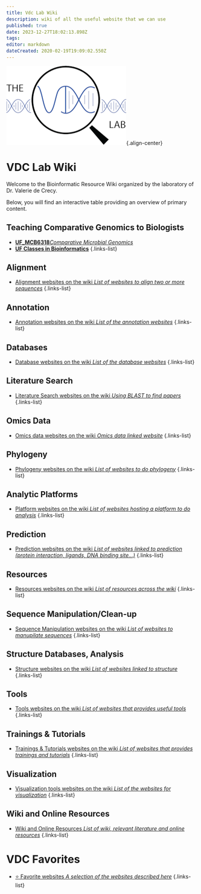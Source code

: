 ```yaml
---
title: Vdc Lab Wiki
description: wiki of all the useful website that we can use
published: true
date: 2023-12-27T18:02:13.898Z
tags: 
editor: markdown
dateCreated: 2020-02-19T19:09:02.550Z
---
```


![hd_navyblue.png](/logo_vdc/hd_navyblue.png){.align-center}

# VDC Lab Wiki

Welcome to the Bioinformatic Resource Wiki organized by the laboratory of Dr. Valerie de Crecy.

Below, you will find an interactive table providing an overview of primary content.

##  Teaching Comparative Genomics to Biologists


- [**UF_MCB6318***Comparative Microbial Genomics*](https://vdclab-wiki.herokuapp.com/en/MCB6318)
- [**UF Classes in Bioinformatics**](https://vdclab-wiki.herokuapp.com/en/classes/UF_Overview)
{.links-list}

## Alignment

- [Alignment websites on the wiki *List of websites to align two or more sequences*](https://vdclab-wiki.herokuapp.com/en/alignment)
{.links-list}

## Annotation

- [Annotation websites on the wiki *List of the annotation websites*](https://vdclab-wiki.herokuapp.com/en/annotation)
{.links-list}

## Databases

- [Database websites on the wiki *List of the database websites*](https://vdclab-wiki.herokuapp.com/en/databases)
{.links-list}

## Literature Search

- [Literature Search websites on the wiki *Using BLAST to find papers*](https://vdclab-wiki.herokuapp.com/en/literature-search)
{.links-list}

## Omics Data

- [Omics data websites on the wiki *Omics data linked website*](https://vdclab-wiki.herokuapp.com/en/omics-data)
{.links-list}

## Phylogeny

- [Phylogeny websites on the wiki *List of websites to do phylogeny*](https://vdclab-wiki.herokuapp.com/en/phylogeny)
{.links-list}

## Analytic Platforms

- [Platform websites on the wiki *List of websites hosting a platform to do analysis*](https://vdclab-wiki.herokuapp.com/en/analytic-suites)
{.links-list}

## Prediction

- [Prediction websites on the wiki *List of websites linked to prediction (protein interaction, ligands, DNA binding site...)*](https://vdclab-wiki.herokuapp.com/en/prediction)
{.links-list}

## Resources

- [Resources websites on the wiki *List of resources across the wiki*](https://vdclab-wiki.herokuapp.com/en/resources)
{.links-list}

## Sequence Manipulation/Clean-up

- [Sequence Manipulation websites on the wiki *List of websites to manupilate sequences*](https://vdclab-wiki.herokuapp.com/en/sequence-manipulation)
{.links-list}

## Structure Databases, Analysis

- [Structure websites on the wiki *List of websites linked to structure*](https://vdclab-wiki.herokuapp.com/en/structure)
{.links-list}

## Tools

- [Tools websites on the wiki *List of websites that provides useful tools*](https://vdclab-wiki.herokuapp.com/en/tools)
{.links-list}

## Trainings & Tutorials

- [Trainings & Tutorials websites on the wiki *List of websites that provides trainings and tutorials*](https://vdclab-wiki.herokuapp.com/en/tools)
{.links-list}

## Visualization

- [Visualization tools websites on the wiki *List of the websites for visualization*](https://vdclab-wiki.herokuapp.com/en/visualization)
{.links-list}

## Wiki and Online Resources

- [Wiki and Online Resources *List of wiki, relevant literature and online resources*](https://vdclab-wiki.herokuapp.com/en/wiki_resources)
{.links-list}


# VDC Favorites

- [:star: Favorite websites *A selection of the websites described here*](https://vdclab-wiki.herokuapp.com/en/favorites)
{.links-list}
